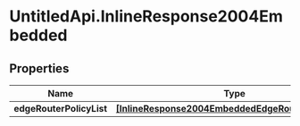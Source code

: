 # UntitledApi.InlineResponse2004Embedded

## Properties

Name | Type | Description | Notes
------------ | ------------- | ------------- | -------------
**edgeRouterPolicyList** | [**[InlineResponse2004EmbeddedEdgeRouterPolicyList]**](InlineResponse2004EmbeddedEdgeRouterPolicyList.md) |  | 


